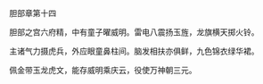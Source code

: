 胆部章第十四

胆部之宫六府精，中有童子曜威明。雷电八震扬玉旌，龙旗横天掷火铃。

主诸气力摄虎兵，外应眼童鼻柱间。脑发相扶亦俱鲜，九色锦衣绿华裙。

佩金带玉龙虎文，能存威明乘庆云，役使万神朝三元。

